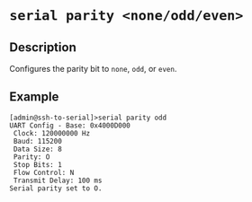 # `serial parity <none/odd/even>`

## Description 
Configures the parity bit to `none`, `odd`, or `even`.

## Example 
```
[admin@ssh-to-serial]>serial parity odd
UART Config - Base: 0x4000D000
 Clock: 120000000 Hz
 Baud: 115200
 Data Size: 8
 Parity: O
 Stop Bits: 1
 Flow Control: N
 Transmit Delay: 100 ms
Serial parity set to O.
```